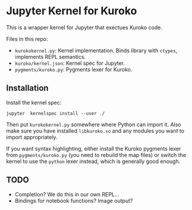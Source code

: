 # Jupyter Kernel for Kuroko

This is a wrapper kernel for Jupyter that exectues Kuroko code.

Files in this repo:
 - `kurokokernel.py`: Kernel implementation. Binds library with `ctypes`, implements REPL semantics.
 - `kuroko/kernel.json`: Kernel spec for Jupyter.
 - `pygments/kuroko.py`: Pygments lexer for Kuroko.

## Installation

Install the kernel spec:

    jupyter  kernelspec install --user ./

Then put `kurokokernel.py` somewhere where Python can import it. Also make sure you have installed `libkuroko.so` and any modules you want to import appropriately.

If you want syntax highlighting, either install the Kuroko pygments lexer from `pygments/kuroko.py` (you need to rebuild the map files) or switch the kernel to use the `python` lexer instead, which is generally good enough.

## TODO

- Completion? We do this in our own REPL...
- Bindings for notebook functions? Image output?
